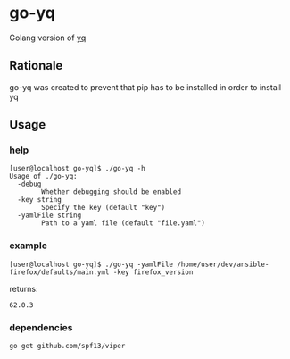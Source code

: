 # go-yq

Golang version of [yq](https://github.com/kislyuk/yq)

## Rationale

go-yq was created to prevent that pip has to be installed in order to install yq

## Usage

### help

```
[user@localhost go-yq]$ ./go-yq -h
Usage of ./go-yq:
  -debug
    	Whether debugging should be enabled
  -key string
    	Specify the key (default "key")
  -yamlFile string
    	Path to a yaml file (default "file.yaml")
```

### example

```
[user@localhost go-yq]$ ./go-yq -yamlFile /home/user/dev/ansible-firefox/defaults/main.yml -key firefox_version
```

returns:

```
62.0.3
```

### dependencies

```
go get github.com/spf13/viper
```